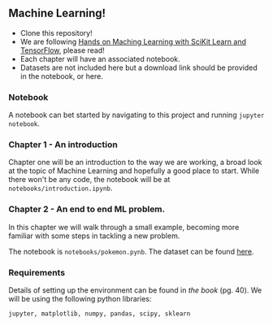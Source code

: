 ## Machine Learning!


- Clone this repository!
- We are following [Hands on Maching Learning with SciKit Learn and TensorFlow](https://www.amazon.co.uk/Hands-Machine-Learning-Scikit-Learn-TensorFlow/dp/1491962291),
  please read! 
- Each chapter will have an associated notebook.
- Datasets are not included here but a download link should be provided in the notebook, or here.

### Notebook

A notebook can bet started by navigating to this project and running `jupyter notebook`.


### Chapter 1 - An introduction

Chapter one will be an introduction to the way we are working, a broad look at 
the topic of Machine Learning and hopefully a good place to start. While there
won't be any code, the notebook will be at `notebooks/introduction.ipynb`.

### Chapter 2 - An end to end ML problem.

In this chapter we will walk through a small example, becoming
more familiar with some steps in tackling a new problem.

The notebook is `notebooks/pokemon.pynb`. The dataset can be found
[here](https://www.kaggle.com/abcsds/pokemon).


### Requirements

Details of setting up the environment can be found in _the book_ (pg. 40).
We will be using the following python libraries:

```
jupyter, matplotlib, numpy, pandas, scipy, sklearn
```
